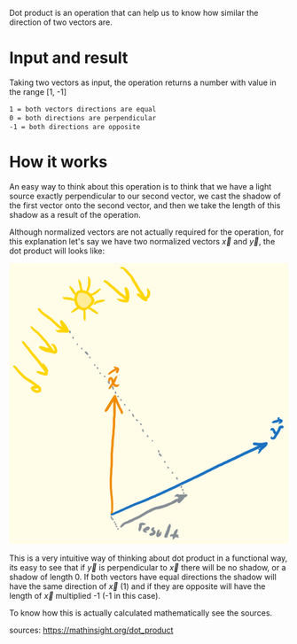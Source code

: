Dot product is an operation that can help us to know how similar the direction of two vectors are. 

# Input and result
Taking two vectors as input, the operation returns a number with value in the range [1, -1]

```
1 = both vectors directions are equal
0 = both directions are perpendicular
-1 = both directions are opposite
```
# How it works
An easy way to think about this operation is to think that we have a light source exactly perpendicular to our second vector, we cast the shadow of the first vector onto the second vector, and then we take the length of this shadow as a result of the operation.

Although normalized vectors are not actually required for the operation, for this explanation let's say we have two normalized vectors $\vec{x}$ and $\vec{y}$, the dot product will looks like:

![](Media/Pasted%20image%2020250223163439.png)

This is a very intuitive way of thinking about dot product in a functional way, its easy to see that if $\vec{y}$ is perpendicular to $\vec{x}$ there will be no shadow, or a shadow of length 0. If both vectors have equal directions the shadow will have the same direction of $\vec{x}$ (1) and if they are opposite will have the length of $\vec{x}$ multiplied -1 (-1 in this case).

To know how this is actually calculated mathematically see the sources.

sources:
https://mathinsight.org/dot_product
